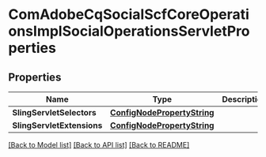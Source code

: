 # ComAdobeCqSocialScfCoreOperationsImplSocialOperationsServletProperties

## Properties
Name | Type | Description | Notes
------------ | ------------- | ------------- | -------------
**SlingServletSelectors** | [**ConfigNodePropertyString**](configNodePropertyString.md) |  | [optional] 
**SlingServletExtensions** | [**ConfigNodePropertyString**](configNodePropertyString.md) |  | [optional] 

[[Back to Model list]](../README.md#documentation-for-models) [[Back to API list]](../README.md#documentation-for-api-endpoints) [[Back to README]](../README.md)


